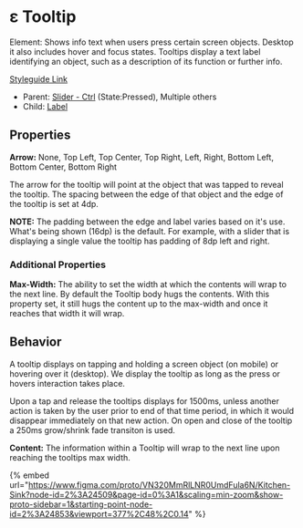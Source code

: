 # ε Tooltip

Element: Shows info text when users press certain screen objects. Desktop it also includes hover and focus states. Tooltips display a text label identifying an object, such as a description of its function or further info.

[Styleguide Link](https://zpl.io/2vDWlrJ)

* Parent: [Slider - Ctrl](slider/) (State:Pressed), Multiple others
* Child: [Label](label.md)

## Properties

**Arrow:** None, Top Left, Top Center, Top Right, Left, Right, Bottom Left, Bottom Center, Bottom Right

The arrow for the tooltip will point at the object that was tapped to reveal the tooltip. The spacing between the edge of that object and the edge of the tooltip is set at 4dp.

**NOTE:** The padding between the edge and label varies based on it's use. What's being shown (16dp) is the default. For example, with a slider that is displaying a single value the tooltip has padding of 8dp left and right.

### Additional Properties

**Max-Width:** The ability to set the width at which the contents will wrap to the next line. By default the Tooltip body hugs the contents. With this property set, it still hugs the content up to the max-width and once it reaches that width it will wrap.

## Behavior

A tooltip displays on tapping and holding a screen object (on mobile) or hovering over it (desktop). We display the tooltip as long as the press or hovers interaction takes place.

Upon a tap and release the tooltips displays for 1500ms, unless another action is taken by the user prior to end of that time period, in which it would disappear immediately on that new action. On open and close of the tooltip a 250ms grow/shrink fade transiton is used.

**Content:** The information within a Tooltip will wrap to the next line upon reaching the tooltips max width.

{% embed url="https://www.figma.com/proto/VN320MmRlLNR0UmdFula6N/Kitchen-Sink?node-id=2%3A24509&page-id=0%3A1&scaling=min-zoom&show-proto-sidebar=1&starting-point-node-id=2%3A24853&viewport=377%2C48%2C0.14" %}
